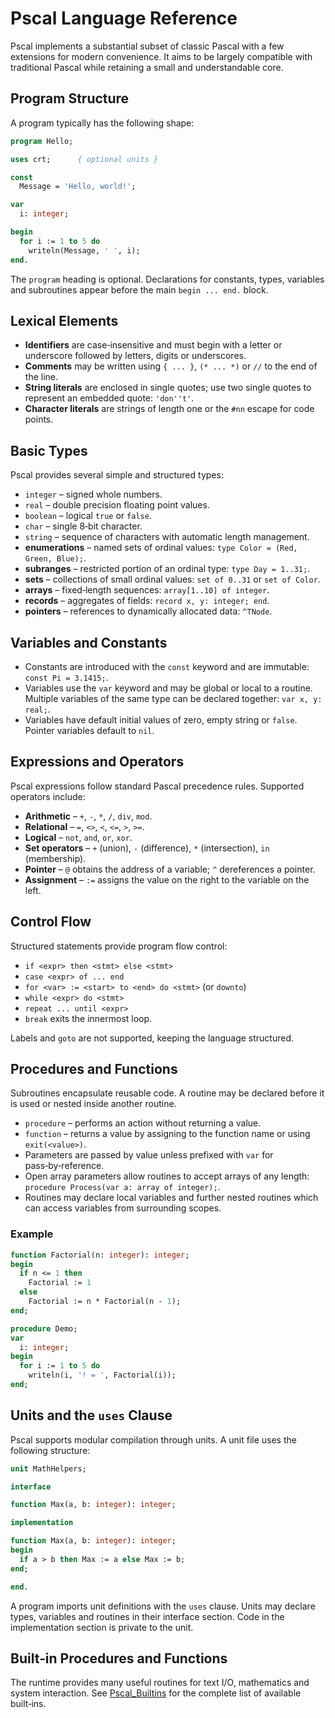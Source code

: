 # Pscal Language Reference

Pscal implements a substantial subset of classic Pascal with a few
extensions for modern convenience.  It aims to be largely compatible with
traditional Pascal while retaining a small and understandable core.

## Program Structure

A program typically has the following shape:

```pascal
program Hello;

uses crt;      { optional units }

const
  Message = 'Hello, world!';

var
  i: integer;

begin
  for i := 1 to 5 do
    writeln(Message, ' ', i);
end.
```

The `program` heading is optional.  Declarations for constants, types,
variables and subroutines appear before the main `begin ... end.` block.

## Lexical Elements

- **Identifiers** are case‑insensitive and must begin with a letter or
  underscore followed by letters, digits or underscores.
- **Comments** may be written using `{ ... }`, `(* ... *)` or `//` to the
  end of the line.
- **String literals** are enclosed in single quotes; use two single quotes
  to represent an embedded quote: `'don''t'`.
- **Character literals** are strings of length one or the `#nn` escape for
  code points.

## Basic Types

Pscal provides several simple and structured types:

- `integer` – signed whole numbers.
- `real` – double precision floating point values.
- `boolean` – logical `true` or `false`.
- `char` – single 8‑bit character.
- `string` – sequence of characters with automatic length management.
- **enumerations** – named sets of ordinal values: `type Color = (Red, Green, Blue);`.
- **subranges** – restricted portion of an ordinal type: `type Day = 1..31;`.
- **sets** – collections of small ordinal values: `set of 0..31` or
  `set of Color`.
- **arrays** – fixed‑length sequences: `array[1..10] of integer`.
- **records** – aggregates of fields: `record x, y: integer; end`.
- **pointers** – references to dynamically allocated data: `^TNode`.

## Variables and Constants

- Constants are introduced with the `const` keyword and are immutable:
  `const Pi = 3.1415;`.
- Variables use the `var` keyword and may be global or local to a routine.
  Multiple variables of the same type can be declared together: `var x, y: real;`.
- Variables have default initial values of zero, empty string or `false`.
  Pointer variables default to `nil`.

## Expressions and Operators

Pscal expressions follow standard Pascal precedence rules.  Supported
operators include:

- **Arithmetic** – `+`, `-`, `*`, `/`, `div`, `mod`.
- **Relational** – `=`, `<>`, `<`, `<=`, `>`, `>=`.
- **Logical** – `not`, `and`, `or`, `xor`.
- **Set operators** – `+` (union), `-` (difference), `*` (intersection),
  `in` (membership).
- **Pointer** – `@` obtains the address of a variable; `^` dereferences a
  pointer.
- **Assignment** – `:=` assigns the value on the right to the variable on
  the left.

## Control Flow

Structured statements provide program flow control:

- `if <expr> then <stmt> else <stmt>`
- `case <expr> of ... end`
- `for <var> := <start> to <end> do <stmt>` (or `downto`)
- `while <expr> do <stmt>`
- `repeat ... until <expr>`
- `break` exits the innermost loop.

Labels and `goto` are not supported, keeping the language structured.

## Procedures and Functions

Subroutines encapsulate reusable code.  A routine may be declared before it
is used or nested inside another routine.

- `procedure` – performs an action without returning a value.
- `function` – returns a value by assigning to the function name or using
  `exit(<value>)`.
- Parameters are passed by value unless prefixed with `var` for
  pass‑by‑reference.
- Open array parameters allow routines to accept arrays of any length:
  `procedure Process(var a: array of integer);`.
- Routines may declare local variables and further nested routines which
  can access variables from surrounding scopes.

### Example

```pascal
function Factorial(n: integer): integer;
begin
  if n <= 1 then
    Factorial := 1
  else
    Factorial := n * Factorial(n - 1);
end;

procedure Demo;
var
  i: integer;
begin
  for i := 1 to 5 do
    writeln(i, '! = ', Factorial(i));
end;
```

## Units and the `uses` Clause

Pscal supports modular compilation through units.  A unit file uses the
following structure:

```pascal
unit MathHelpers;

interface

function Max(a, b: integer): integer;

implementation

function Max(a, b: integer): integer;
begin
  if a > b then Max := a else Max := b;
end;

end.
```

A program imports unit definitions with the `uses` clause.  Units may
declare types, variables and routines in their interface section.  Code in
the implementation section is private to the unit.

## Built‑in Procedures and Functions

The runtime provides many useful routines for text I/O, mathematics and
system interaction.  See [Pscal_Builtins](Pscal_Builtins.md) for the
complete list of available built‑ins.

